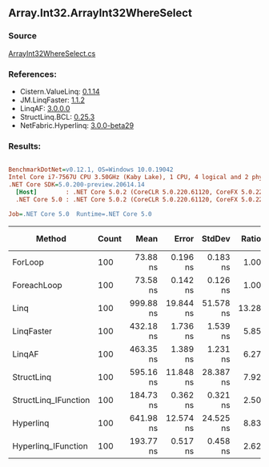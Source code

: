 ﻿## Array.Int32.ArrayInt32WhereSelect

### Source
[ArrayInt32WhereSelect.cs](../LinqBenchmarks/Array/Int32/ArrayInt32WhereSelect.cs)

### References:
- Cistern.ValueLinq: [0.1.14](https://www.nuget.org/packages/Cistern.ValueLinq/0.1.14)
- JM.LinqFaster: [1.1.2](https://www.nuget.org/packages/JM.LinqFaster/1.1.2)
- LinqAF: [3.0.0.0](https://www.nuget.org/packages/LinqAF/3.0.0.0)
- StructLinq.BCL: [0.25.3](https://www.nuget.org/packages/StructLinq.BCL/0.25.3)
- NetFabric.Hyperlinq: [3.0.0-beta29](https://www.nuget.org/packages/NetFabric.Hyperlinq/3.0.0-beta29)

### Results:
``` ini

BenchmarkDotNet=v0.12.1, OS=Windows 10.0.19042
Intel Core i7-7567U CPU 3.50GHz (Kaby Lake), 1 CPU, 4 logical and 2 physical cores
.NET Core SDK=5.0.200-preview.20614.14
  [Host]        : .NET Core 5.0.2 (CoreCLR 5.0.220.61120, CoreFX 5.0.220.61120), X64 RyuJIT
  .NET Core 5.0 : .NET Core 5.0.2 (CoreCLR 5.0.220.61120, CoreFX 5.0.220.61120), X64 RyuJIT

Job=.NET Core 5.0  Runtime=.NET Core 5.0  

```
|               Method | Count |      Mean |     Error |    StdDev | Ratio | RatioSD |  Gen 0 | Gen 1 | Gen 2 | Allocated |
|--------------------- |------ |----------:|----------:|----------:|------:|--------:|-------:|------:|------:|----------:|
|              ForLoop |   100 |  73.88 ns |  0.196 ns |  0.183 ns |  1.00 |    0.00 |      - |     - |     - |         - |
|          ForeachLoop |   100 |  73.58 ns |  0.142 ns |  0.126 ns |  1.00 |    0.00 |      - |     - |     - |         - |
|                 Linq |   100 | 999.88 ns | 19.844 ns | 51.578 ns | 13.28 |    0.70 | 0.0496 |     - |     - |     104 B |
|           LinqFaster |   100 | 432.18 ns |  1.736 ns |  1.539 ns |  5.85 |    0.03 | 0.3095 |     - |     - |     648 B |
|               LinqAF |   100 | 463.35 ns |  1.389 ns |  1.231 ns |  6.27 |    0.02 |      - |     - |     - |         - |
|           StructLinq |   100 | 595.16 ns | 11.848 ns | 28.387 ns |  7.92 |    0.32 | 0.0305 |     - |     - |      64 B |
| StructLinq_IFunction |   100 | 184.73 ns |  0.362 ns |  0.321 ns |  2.50 |    0.01 |      - |     - |     - |         - |
|            Hyperlinq |   100 | 641.98 ns | 12.574 ns | 24.525 ns |  8.83 |    0.38 |      - |     - |     - |         - |
|  Hyperlinq_IFunction |   100 | 193.77 ns |  0.517 ns |  0.458 ns |  2.62 |    0.01 |      - |     - |     - |         - |
